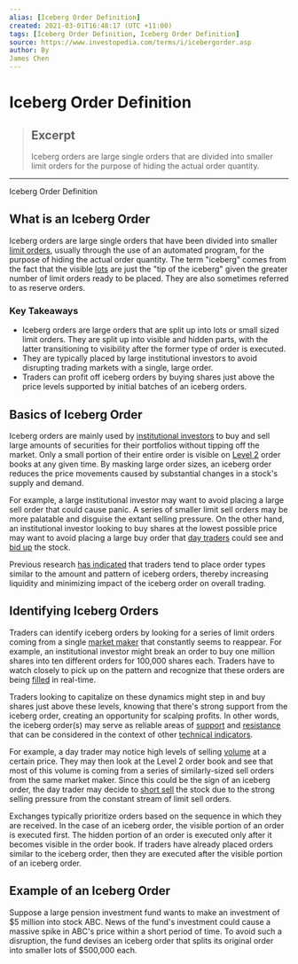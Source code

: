 ```yaml
---
alias: [Iceberg Order Definition]
created: 2021-03-01T16:48:17 (UTC +11:00)
tags: [Iceberg Order Definition, Iceberg Order Definition]
source: https://www.investopedia.com/terms/i/icebergorder.asp
author: By
James Chen
---
```


# Iceberg Order Definition

> ## Excerpt
> Iceberg orders are large single orders that are divided into smaller limit orders for the purpose of hiding the actual order quantity.

---

Iceberg Order Definition
## What is an Iceberg Order

Iceberg orders are large single orders that have been divided into smaller [limit orders](https://www.investopedia.com/terms/l/limitorder.asp), usually through the use of an automated program, for the purpose of hiding the actual order quantity. The term "iceberg" comes from the fact that the visible [lots](https://www.investopedia.com/terms/l/lot.asp) are just the "tip of the iceberg" given the greater number of limit orders ready to be placed. They are also sometimes referred to as reserve orders.

### Key Takeaways

-   Iceberg orders are large orders that are split up into lots or small sized limit orders. They are split up into visible and hidden parts, with the latter transitioning to visibility after the former type of order is executed.
-   They are typically placed by large institutional investors to avoid disrupting trading markets with a single, large order.
-   Traders can profit off iceberg orders by buying shares just above the price levels supported by initial batches of an iceberg orders.

## Basics of Iceberg Order

Iceberg orders are mainly used by [institutional investors](https://www.investopedia.com/terms/i/institutionalinvestor.asp) to buy and sell large amounts of securities for their portfolios without tipping off the market. Only a small portion of their entire order is visible on [Level 2](https://www.investopedia.com/terms/l/level2.asp) order books at any given time. By masking large order sizes, an iceberg order reduces the price movements caused by substantial changes in a stock's supply and demand.

For example, a large institutional investor may want to avoid placing a large sell order that could cause panic. A series of smaller limit sell orders may be more palatable and disguise the extant selling pressure. On the other hand, an institutional investor looking to buy shares at the lowest possible price may want to avoid placing a large buy order that [day traders](https://www.investopedia.com/terms/d/daytrader.asp) could see and [bid up](https://www.investopedia.com/terms/b/bidding-securities.asp) the stock.

Previous research [has indicated](https://papers.ssrn.com/sol3/papers.cfm?abstract_id=1108485) that traders tend to place order types similar to the amount and pattern of iceberg orders, thereby increasing liquidity and minimizing impact of the iceberg order on overall trading.

## Identifying Iceberg Orders

Traders can identify iceberg orders by looking for a series of limit orders coming from a single [market maker](https://www.investopedia.com/terms/m/marketmaker.asp) that constantly seems to reappear. For example, an institutional investor might break an order to buy one million shares into ten different orders for 100,000 shares each. Traders have to watch closely to pick up on the pattern and recognize that these orders are being [filled](https://www.investopedia.com/terms/f/fill.asp) in real-time.

Traders looking to capitalize on these dynamics might step in and buy shares just above these levels, knowing that there's strong support from the iceberg order, creating an opportunity for scalping profits. In other words, the iceberg order(s) may serve as reliable areas of [support](https://www.investopedia.com/terms/s/support.asp) and [resistance](https://www.investopedia.com/terms/r/resistance.asp) that can be considered in the context of other [technical indicators](https://www.investopedia.com/terms/t/technicalindicator.asp).

For example, a day trader may notice high levels of selling [volume](https://www.investopedia.com/terms/v/volume.asp) at a certain price. They may then look at the Level 2 order book and see that most of this volume is coming from a series of similarly-sized sell orders from the same market maker. Since this could be the sign of an iceberg order, the day trader may decide to [short sell](https://www.investopedia.com/terms/s/shortselling.asp) the stock due to the strong selling pressure from the constant stream of limit sell orders.

Exchanges typically prioritize orders based on the sequence in which they are received. In the case of an iceberg order, the visible portion of an order is executed first. The hidden portion of an order is executed only after it becomes visible in the order book. If traders have already placed orders similar to the iceberg order, then they are executed after the visible portion of an iceberg order.

## Example of an Iceberg Order

Suppose a large pension investment fund wants to make an investment of $5 million into stock ABC. News of the fund's investment could cause a massive spike in ABC's price within a short period of time. To avoid such a disruption, the fund devises an iceberg order that splits its original order into smaller lots of $500,000 each.
